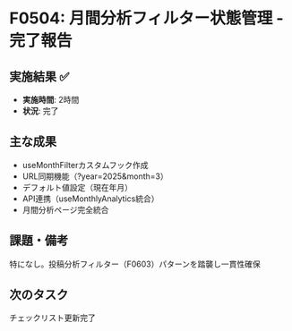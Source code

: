 # F0504: 月間分析フィルター状態管理 - 完了報告

## 実施結果 ✅
- **実施時間**: 2時間
- **状況**: 完了

## 主な成果
- useMonthFilterカスタムフック作成
- URL同期機能（?year=2025&month=3）
- デフォルト値設定（現在年月）
- API連携（useMonthlyAnalytics統合）
- 月間分析ページ完全統合

## 課題・備考
特になし。投稿分析フィルター（F0603）パターンを踏襲し一貫性確保

## 次のタスク
チェックリスト更新完了